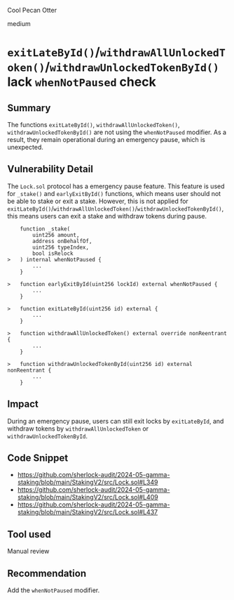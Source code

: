 Cool Pecan Otter

medium

# `exitLateById()`/`withdrawAllUnlockedToken()`/`withdrawUnlockedTokenById()` lack `whenNotPaused` check

## Summary

The functions `exitLateById()`, `withdrawAllUnlockedToken()`, `withdrawUnlockedTokenById()` are not using the `whenNotPaused` modifier. As a result, they remain operational during an emergency pause, which is unexpected.

## Vulnerability Detail

The `Lock.sol` protocol has a emergency pause feature. This feature is used for `_stake()` and `earlyExitById()` functions, which means user should not be able to stake or exit a stake. However, this is not applied for `exitLateById()`/`withdrawAllUnlockedToken()`/`withdrawUnlockedTokenById()`, this means users can exit a stake and withdraw tokens during pause.

```solidity
    function _stake(
        uint256 amount,
        address onBehalfOf,
        uint256 typeIndex,
        bool isRelock
>   ) internal whenNotPaused {
        ...
    }

>   function earlyExitById(uint256 lockId) external whenNotPaused {    
        ...
    }

>   function exitLateById(uint256 id) external {
        ...
    }

>   function withdrawAllUnlockedToken() external override nonReentrant {
        ...
    }

>   function withdrawUnlockedTokenById(uint256 id) external nonReentrant {
        ...
    }
```

## Impact

During an emergency pause, users can still exit locks by `exitLateById`, and withdraw tokens by `withdrawAllUnlockedToken` or `withdrawUnlockedTokenById`.

## Code Snippet

- https://github.com/sherlock-audit/2024-05-gamma-staking/blob/main/StakingV2/src/Lock.sol#L349
- https://github.com/sherlock-audit/2024-05-gamma-staking/blob/main/StakingV2/src/Lock.sol#L409
- https://github.com/sherlock-audit/2024-05-gamma-staking/blob/main/StakingV2/src/Lock.sol#L437

## Tool used

Manual review

## Recommendation

Add the `whenNotPaused` modifier.